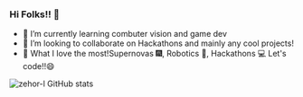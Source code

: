 ### Hi Folks!! 👋





- 🌱 I’m currently learning combuter vision and game dev
- 👯 I’m looking to collaborate on Hackathons and mainly any cool projects!
- 💖 What I love the most!Supernovas 🎆, Robotics 🤖, Hackathons 💻 Let's code!!😄




![zehor-l GitHub stats](https://github-readme-stats.vercel.app/api?username=zehor-l&show_icons=true)




